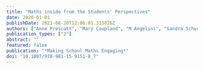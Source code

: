 ```yaml
---
title: "Maths inside from the Students' Perspectives"
date: 2020-01-01
publishDate: 2021-08-20T12:06:01.333026Z
authors: ["Anne Prescott", "Mary Coupland", "M Angelini", "Sandra Schuck"]
publication_types: ["2"]
abstract: ""
featured: false
publication: "*Making School Maths Engaging*"
doi: "10.1007/978-981-15-9151-8_7"
---
```


